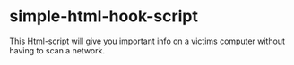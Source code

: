 # simple-html-hook-script
This Html-script will give you important info on a victims computer without having to scan a network.
